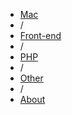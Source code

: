 <div class="nav_wrap">
    <ul class="nav">
        <li><a href="/mac.html">Mac</a></a>
        <li class="gap">/</a>
        <li><a href="/front-end.html">Front-end</a></a>
        <li class="gap">/</a>
        <li><a href="/php.html">PHP</a></a>
        <li class="gap">/</a>
        <li><a href="/other.html">Other</a></a>
        <li class="gap">/</a>
        <li><a href="/about.html">About</a></a>
    </ul>
</div>
